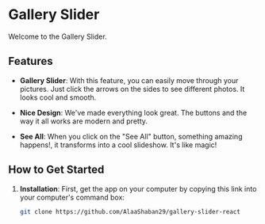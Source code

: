 # Gallery Slider

Welcome to the  Gallery Slider.

## Features

- **Gallery Slider**: With this feature, you can easily move through your pictures. Just click the arrows on the sides to see different photos. It looks cool and smooth.

- **Nice Design**: We've made everything look great. The buttons and the way it all works are modern and pretty.

- **See All**: When you click on the "See All" button, something amazing happens!, it transforms into a cool slideshow. It's like magic!


## How to Get Started

1. **Installation**: First, get the app on your computer by copying this link into your computer's command box:

   ```bash
   git clone https://github.com/AlaaShaban29/gallery-slider-react
